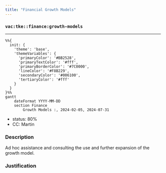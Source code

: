 ```yaml
---
title: "Financial Growth Models"
---
```

### `vac:tke::finance:growth-models`
---

```mermaid
%%{ 
  init: { 
    'theme': 'base', 
    'themeVariables': { 
      'primaryColor': '#BB2528', 
      'primaryTextColor': '#fff', 
      'primaryBorderColor': '#7C0000', 
      'lineColor': '#F8B229', 
      'secondaryColor': '#006100', 
      'tertiaryColor': '#fff' 
    } 
  } 
}%%
gantt
	dateFormat YYYY-MM-DD
	section Finance
		Growth Models :, 2024-02-05, 2024-07-31
```

- status: 80%
- CC: Martin

### Description
Ad hoc assistance and consulting the use and further expansion of the growth model.

### Justification

